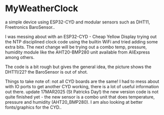 # MyWeatherClock
a simple device using ESP32-CYD and modular sensors such as DHT11, Freetronics BaroSensor..

I was messing about with an ESP32-CYD - Cheap Yellow Display trying out the NTP disciplined clock code using the builtin WiFi and tried
 adding some extra bits. The next change will be trying out a combo temp, pressure, humidity module like the AHT20-BMP280 unit available from AliExpress among others. 

 The code is a bit rough but gives the general idea, the picture shows the DHT11/22? the BaroSensor is out of shot.

 Things to take note of: not all CYD boards are the same! I had to mess about with IO ports to get another CYD working, there is a lot of useful information out there.
update 17MAR2025 (St Patricks Day!)
the new version code is not quite finished yet - the new sensor is a combo unit that does temperature, pressure and humidity (AHT20_BMP280). I am also looking at better fonts/graphics for the CYD..
